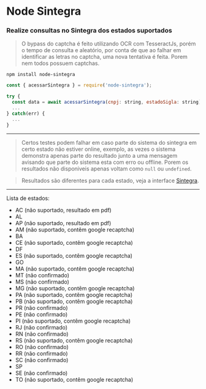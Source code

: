 # Node Sintegra

### Realize consultas no Sintegra dos estados suportados

> O bypass do captcha é feito utilizando OCR com TesseractJs, porém o tempo de consulta e aleatório, por conta de que ao falhar em identificar as letras no captcha, uma nova tentativa é feita. Porem nem todos possuem captchas.

```
npm install node-sintegra
```

```javascript
const { acessarSintegra } = require('node-sintegra');

try {
  const data = await acessarSintegra(cnpj: string, estadoSigla: string);
  ...
} catch(err) {
  ...
}
```

---

> Certos testes podem falhar em caso parte do sistema do sintegra em certo estado não estiver online, exemplo, as vezes o sistema demonstra apenas parte do resultado junto a uma mensagem avisando que parte do sistema esta com erro ou offline. Porem os resultados não disponiveis apenas voltam como `null` ou `undefined`.

> Resultados são diferentes para cada estado, veja a interface [Sintegra](https://github.com/dougg0k/node-sintegra/blob/master/src/sintegra/Sintegra.ts).

---

Lista de estados:

- AC (não suportado, resultado em pdf)
- AL
- AP (não suportado, resultado em pdf)
- AM (não suportado, contêm google recaptcha)
- BA
- CE (não suportado, contêm google recaptcha)
- DF
- ES (não suportado, contêm google recaptcha)
- GO
- MA (não suportado, contêm google recaptcha)
- MT (não confirmado)
- MS (não confirmado)
- MG (não suportado, contêm google recaptcha)
- PA (não suportado, contêm google recaptcha)
- PB (não suportado, contêm google recaptcha)
- PR (não confirmado)
- PE (não confirmado)
- PI (não suportado, contêm google recaptcha)
- RJ (não confirmado)
- RN (não confirmado)
- RS (não suportado, contêm google recaptcha)
- RO (não confirmado)
- RR (não confirmado)
- SC (não confirmado)
- SP
- SE (não confirmado)
- TO (não suportado, contêm google recaptcha)
